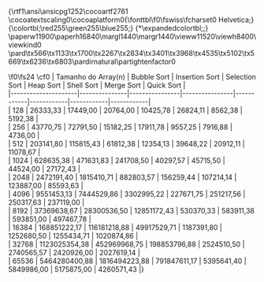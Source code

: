 {\rtf1\ansi\ansicpg1252\cocoartf2761
\cocoatextscaling0\cocoaplatform0{\fonttbl\f0\fswiss\fcharset0 Helvetica;}
{\colortbl;\red255\green255\blue255;}
{\*\expandedcolortbl;;}
\paperw11900\paperh16840\margl1440\margr1440\vieww11520\viewh8400\viewkind0
\pard\tx566\tx1133\tx1700\tx2267\tx2834\tx3401\tx3968\tx4535\tx5102\tx5669\tx6236\tx6803\pardirnatural\partightenfactor0

\f0\fs24 \cf0
| Tamanho do Array(n) | Bubble Sort   | Insertion Sort | Selection Sort | Heap Sort  | Shell Sort | Merge Sort | Quick Sort |\
|---------------------|---------------|----------------|----------------|------------|------------|------------|------------|\
| 128                 | 26333,33      | 17449,00       | 20764,00       | 10425,78   | 26824,11   | 8562,38    | 5192,38    |\
| 256                 | 43770,75      | 72791,50       | 15182,25       | 17911,78   | 9557,25    | 7916,88    | 4736,00    |\
| 512                 | 203141,80     | 115815,43      | 61812,38       | 12354,13   | 39648,22   | 20912,11   | 11078,67   |\
| 1024                | 628635,38     | 471631,83      | 241708,50      | 40297,57   | 45715,50   | 44524,00   | 27172,43   |\
| 2048                | 2472191,40    | 1815410,71     | 882803,57      | 156259,44  | 107214,14  | 123887,00  | 85593,63   |\
| 4096                | 9551453,13    | 7444529,86     | 3302995,22     | 227671,75  | 251217,56  | 250317,63  | 237119,00  |\
| 8192                | 37369638,67   | 28300536,50    | 12851172,43    | 530370,33  | 583911,38  | 593851,00  | 497467,78  |\
| 16384               | 168851222,17  | 116181218,88   | 49917529,71    | 1187391,80 | 1252680,50 | 1255434,71 | 1020874,86 |\
| 32768               | 1123025354,38 | 452969968,75   | 198853796,88   | 2524510,50 | 2740565,57 | 2420926,00 | 2027619,14 |\
| 65536               | 5464280400,88 | 1816494223,88  | 791847611,17   | 5395641,40 | 5849986,00 | 5175875,00 | 4260571,43 |}
